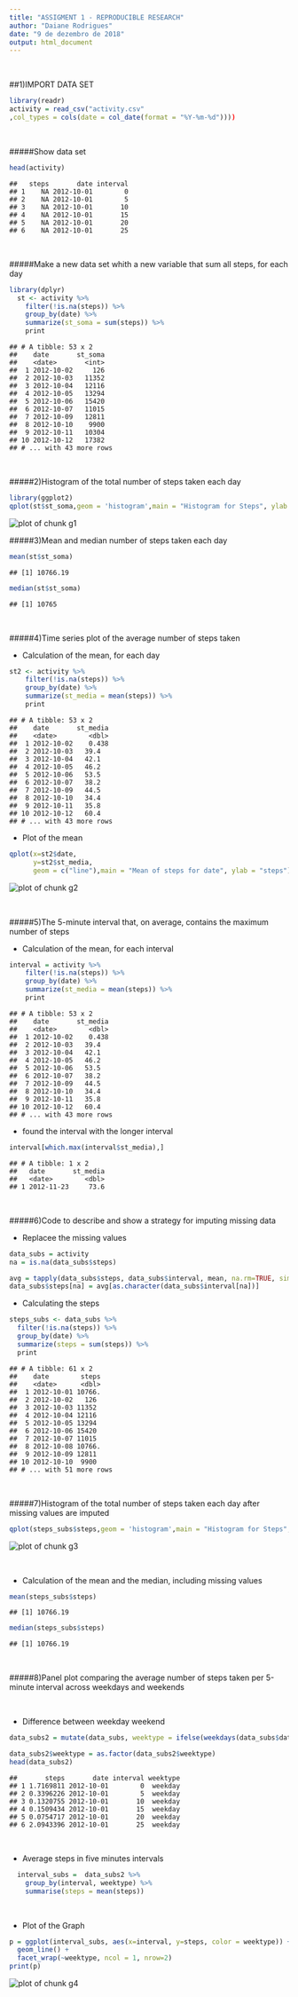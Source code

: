 ```yaml
---
title: "ASSIGMENT 1 - REPRODUCIBLE RESEARCH"
author: "Daiane Rodrigues"
date: "9 de dezembro de 2018"
output: html_document
---
```







&nbsp;

##1)IMPORT DATA SET 


```r
library(readr)
activity = read_csv("activity.csv"
,col_types = cols(date = col_date(format = "%Y-%m-%d"))))
```
&nbsp;


#####Show data set 


```r
head(activity)
```

```
##   steps       date interval
## 1    NA 2012-10-01        0
## 2    NA 2012-10-01        5
## 3    NA 2012-10-01       10
## 4    NA 2012-10-01       15
## 5    NA 2012-10-01       20
## 6    NA 2012-10-01       25
```


&nbsp;


#####Make a new data set whith a new variable that sum all steps, for each day


```r
library(dplyr)
  st <- activity %>%
    filter(!is.na(steps)) %>%
    group_by(date) %>%
    summarize(st_soma = sum(steps)) %>%
    print
```

```
## # A tibble: 53 x 2
##    date       st_soma
##    <date>       <int>
##  1 2012-10-02     126
##  2 2012-10-03   11352
##  3 2012-10-04   12116
##  4 2012-10-05   13294
##  5 2012-10-06   15420
##  6 2012-10-07   11015
##  7 2012-10-09   12811
##  8 2012-10-10    9900
##  9 2012-10-11   10304
## 10 2012-10-12   17382
## # ... with 43 more rows
```

&nbsp;

#####2)Histogram of the total number of steps taken each day 


```r
library(ggplot2)
qplot(st$st_soma,geom = 'histogram',main = "Histogram for Steps", ylab = "steps")
```

![plot of chunk g1](figure/g1-1.png)
&nbsp;


#####3)Mean and median number of steps taken each day


```r
mean(st$st_soma)
```

```
## [1] 10766.19
```

```r
median(st$st_soma)
```

```
## [1] 10765
```
&nbsp;


#####4)Time series plot of the average number of steps taken

*  Calculation of the mean, for each day

```r
st2 <- activity %>%
    filter(!is.na(steps)) %>%
    group_by(date) %>%
    summarize(st_media = mean(steps)) %>%
    print
```

```
## # A tibble: 53 x 2
##    date       st_media
##    <date>        <dbl>
##  1 2012-10-02    0.438
##  2 2012-10-03   39.4  
##  3 2012-10-04   42.1  
##  4 2012-10-05   46.2  
##  5 2012-10-06   53.5  
##  6 2012-10-07   38.2  
##  7 2012-10-09   44.5  
##  8 2012-10-10   34.4  
##  9 2012-10-11   35.8  
## 10 2012-10-12   60.4  
## # ... with 43 more rows
```

*  Plot of the mean


```r
qplot(x=st2$date,
      y=st2$st_media,
      geom = c("line"),main = "Mean of steps for date", ylab = "steps")
```

![plot of chunk g2](figure/g2-1.png)

&nbsp;


#####5)The 5-minute interval that, on average, contains the maximum number of steps


*  Calculation of the mean, for each interval

```r
interval = activity %>%
    filter(!is.na(steps)) %>%
    group_by(date) %>%
    summarize(st_media = mean(steps)) %>%
    print
```

```
## # A tibble: 53 x 2
##    date       st_media
##    <date>        <dbl>
##  1 2012-10-02    0.438
##  2 2012-10-03   39.4  
##  3 2012-10-04   42.1  
##  4 2012-10-05   46.2  
##  5 2012-10-06   53.5  
##  6 2012-10-07   38.2  
##  7 2012-10-09   44.5  
##  8 2012-10-10   34.4  
##  9 2012-10-11   35.8  
## 10 2012-10-12   60.4  
## # ... with 43 more rows
```

*  found the interval with the longer interval

```r
interval[which.max(interval$st_media),]
```

```
## # A tibble: 1 x 2
##   date       st_media
##   <date>        <dbl>
## 1 2012-11-23     73.6
```

&nbsp;


#####6)Code to describe and show a strategy for imputing missing data
*  Replacee the missing values


```r
data_subs = activity
na = is.na(data_subs$steps)

avg = tapply(data_subs$steps, data_subs$interval, mean, na.rm=TRUE, simplify=TRUE)
data_subs$steps[na] = avg[as.character(data_subs$interval[na])]
```

*  Calculating the steps


```r
steps_subs <- data_subs %>%
  filter(!is.na(steps)) %>%
  group_by(date) %>%
  summarize(steps = sum(steps)) %>%
  print
```

```
## # A tibble: 61 x 2
##    date        steps
##    <date>      <dbl>
##  1 2012-10-01 10766.
##  2 2012-10-02   126 
##  3 2012-10-03 11352 
##  4 2012-10-04 12116 
##  5 2012-10-05 13294 
##  6 2012-10-06 15420 
##  7 2012-10-07 11015 
##  8 2012-10-08 10766.
##  9 2012-10-09 12811 
## 10 2012-10-10  9900 
## # ... with 51 more rows
```

&nbsp;

#####7)Histogram of the total number of steps taken each day after missing values are imputed 


```r
qplot(steps_subs$steps,geom = 'histogram',main = "Histogram for Steps", ylab = "steps after replace missing values")
```

![plot of chunk g3](figure/g3-1.png)

&nbsp;

*  Calculation of the mean and the median, including missing values


```r
mean(steps_subs$steps)
```

```
## [1] 10766.19
```

```r
median(steps_subs$steps)
```

```
## [1] 10766.19
```

&nbsp;

#####8)Panel plot comparing the average number of steps taken per 5-minute interval across weekdays and weekends

&nbsp;

*  Difference between weekday weekend


```r
data_subs2 = mutate(data_subs, weektype = ifelse(weekdays(data_subs$date) == "sábado" | weekdays(data_subs$date) == "domingo", "weekend", "weekday"))

data_subs2$weektype = as.factor(data_subs2$weektype)
head(data_subs2)
```

```
##       steps       date interval weektype
## 1 1.7169811 2012-10-01        0  weekday
## 2 0.3396226 2012-10-01        5  weekday
## 3 0.1320755 2012-10-01       10  weekday
## 4 0.1509434 2012-10-01       15  weekday
## 5 0.0754717 2012-10-01       20  weekday
## 6 2.0943396 2012-10-01       25  weekday
```
&nbsp;
  
  *  Average steps in five minutes intervals
  

```r
  interval_subs =  data_subs2 %>%
    group_by(interval, weektype) %>%
    summarise(steps = mean(steps))
```
  
  &nbsp;
  
  *  Plot of the Graph
  

```r
p = ggplot(interval_subs, aes(x=interval, y=steps, color = weektype)) +
  geom_line() +
  facet_wrap(~weektype, ncol = 1, nrow=2)
print(p)
```

![plot of chunk g4](figure/g4-1.png)



































